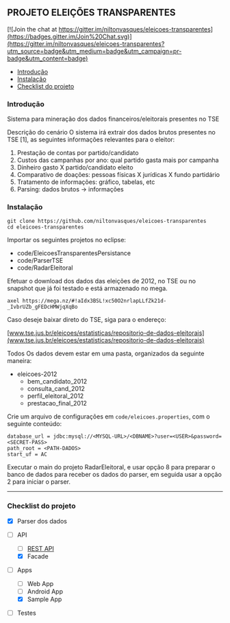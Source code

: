 ## PROJETO ELEIÇÕES TRANSPARENTES

[![Join the chat at https://gitter.im/niltonvasques/eleicoes-transparentes](https://badges.gitter.im/Join%20Chat.svg)](https://gitter.im/niltonvasques/eleicoes-transparentes?utm_source=badge&utm_medium=badge&utm_campaign=pr-badge&utm_content=badge)


- [Introdução](#introdução)
- [Instalação](#instalação)
- [Checklist do projeto](#checklist-do-projeto)

### Introdução
Sistema para mineração dos dados financeiros/eleitorais presentes no TSE

Descrição do cenário
O sistema irá extrair dos dados brutos presentes no TSE [1], as seguintes informações
relevantes para o eleitor:

1. Prestação de contas por partido/candidato
2. Custos das campanhas por ano: qual partido gasta mais por campanha
3. Dinheiro gasto X partido/candidato eleito
4. Comparativo de doações: pessoas físicas X jurídicas X fundo partidário
5. Tratamento de informações: gráfico, tabelas, etc
6. Parsing: dados brutos -> informações


### Instalação

    git clone https://github.com/niltonvasques/eleicoes-transparentes
    cd eleicoes-transparentes
  
Importar os seguintes projetos no eclipse:

  - code/EleicoesTransparentesPersistance
  - code/ParserTSE
  - code/RadarEleitoral

Efetuar o download dos dados das eleições de 2012, no TSE ou no snapshot que já foi testado e está armazenado no mega.

    axel https://mega.nz/#!aIdx3BSL!xc50O2nrlapLLfZk21d-_IvbrUZb_gFEDcHMWjqXqBo

Caso deseje baixar direto do TSE, siga para o endereço:

[www.tse.jus.br/eleicoes/estatisticas/repositorio-de-dados-eleitorais](www.tse.jus.br/eleicoes/estatisticas/repositorio-de-dados-eleitorais)

Todos Os dados devem estar em uma pasta, organizados da seguinte maneira:

  - eleicoes-2012
    - bem_candidato_2012
    - consulta_cand_2012
    - perfil_eleitoral_2012
    - prestacao_final_2012

Crie um arquivo de configurações em `code/eleicoes.properties`, com o seguinte conteúdo:
```properties
database_url = jdbc:mysql://<MYSQL-URL>/<DBNAME>?user=<USER>&password=<SECRET-PASS>
path_root = <PATH-DADOS>
start_uf = AC
```

Executar o main do projeto RadarEleitoral, e usar opção 8 para preparar o banco de dados para receber os dados do parser, em seguida usar a opção 2 para iniciar o parser.

---
### Checklist do projeto
- [x] Parser dos dados
- [ ] API
  - [ ] [REST API](https://github.com/niltonvasques/eleicoes-transparentes-api)
  - [x] Facade
- [ ] Apps
  - [ ] Web App
  - [ ] Android App
  - [x] Sample App
- [ ] Testes
  



